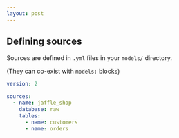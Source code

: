 ```yaml
---
layout: post
---
```


## Defining sources
Sources are defined in `.yml` files in your `models/` directory.

(They can co-exist with `models:` blocks)

```yml
version: 2

sources:
  - name: jaffle_shop
    database: raw
    tables:
      - name: customers
      - name: orders

```


